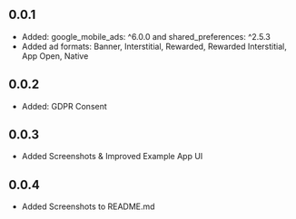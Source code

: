## 0.0.1

* Added: google_mobile_ads: ^6.0.0 and shared_preferences: ^2.5.3
* Added ad formats: Banner, Interstitial, Rewarded, Rewarded Interstitial, App Open, Native

## 0.0.2

* Added: GDPR Consent

## 0.0.3

* Added Screenshots & Improved Example App UI

## 0.0.4

* Added Screenshots to README.md